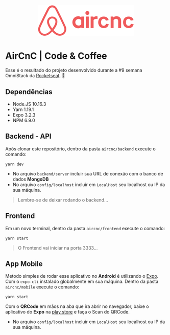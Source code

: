 <h1 align="center"><br>
<img src="mobile/src/assets/logo@2x.png"></h1>

# AirCnC | Code & Coffee <br/>

Esse é o resultado do projeto desenvolvido durante a #9 semana OmniStack da [Rocketseat](https://rocketseat.com.br/). :rocket:

## Dependências

- Node.JS  10.16.3
- Yarn  1.19.1  
- Expo  3.2.3  
- NPM  6.9.0


## Backend - API
Após clonar este repositório, dentro da pasta `aircnc/backend` execute o comando:
```
yarn dev
```

- No arquivo `backend/server` incluir sua URL de conexão com o banco de dados **MongoDB**
- No arquivo `config/localhost` incluir em `LocalHost` seu localhost ou IP da sua máquina.  

> Lembre-se de deixar rodando o backend...

## Frontend
Em um novo terminal, dentro da pasta `aircnc/frontend` execute o comando:
```
yarn start
```
> O Frontend vai iniciar na porta 3333...

## App Mobile
Metodo simples de rodar esse aplicativo no **Android** é utilizando o [Expo](https://expo.io/).
Com o `expo-cli` instalado globalmente em sua máquina. 
Dentro da pasta `aircnc/mobile` execute o comando:
```
yarn start
``` 
Com o **QRCode** em mãos na aba que ira abrir no navegador, baixe o aplicativo do **Expo** na [play store](https://play.google.com/store/apps/details?id=host.exp.exponent) e faça o Scan do QRCode.

- No arquivo `config/localhost` incluir em `LocalHost` seu localhost ou IP da sua máquina.  
